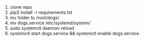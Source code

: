 1) clone repo 
2) pip3 install -r requirements.txt
3) mv folder to /root/dogs/
4) mv dogs.service /etc/systemd/system/
5) sudo systemctl daemon-reload
6) systemctl start dogs.service && systemctl enable dogs.service
